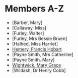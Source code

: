 # Members A-Z 

* [Barber, Mary]
* [Callaway. Miss]
* [Furley, Walter]
* [Furley, Mrs Bessie Bruen]
* [Halhed, Miss Harriet]
* [Hemery, Francis Hobart](/docs/hemery)
* [Payne Smith, Mrs Catherine]
* [Payne Smith. Mary]
* [Wightwick, Mary Grace](/wightwickmg)
* [Wildash, Dr Henry Cobb]
